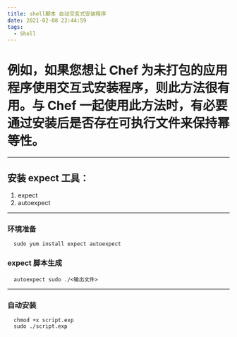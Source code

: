 ```yaml
---
title: shell脚本 自动交互式安装程序
date: 2021-02-08 22:44:59
tags:
  - Shell
---
```


# 例如，如果您想让 Chef 为未打包的应用程序使用交互式安装程序，则此方法很有用。与 Chef 一起使用此方法时，有必要通过安装后是否存在可执行文件来保持幂等性。

---

## 安装 expect 工具：

1. expect
2. autoexpect

---

### 环境准备

```
  sudo yum install expect autoexpect
```

### expect 脚本生成

```
  autoexpect sudo ./<输出文件>
```

---

### 自动安装

```
  chmod +x script.exp
  sudo ./script.exp
```
